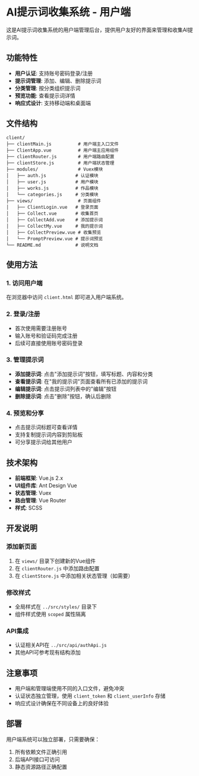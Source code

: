 # AI提示词收集系统 - 用户端

这是AI提示词收集系统的用户端管理后台，提供用户友好的界面来管理和收集AI提示词。

## 功能特性

- **用户认证**: 支持账号密码登录/注册
- **提示词管理**: 添加、编辑、删除提示词
- **分类管理**: 按分类组织提示词
- **预览功能**: 查看提示词详情
- **响应式设计**: 支持移动端和桌面端

## 文件结构

```
client/
├── clientMain.js          # 用户端主入口文件
├── ClientApp.vue          # 用户端主应用组件
├── clientRouter.js        # 用户端路由配置
├── clientStore.js         # 用户端状态管理
├── modules/               # Vuex模块
│   ├── auth.js           # 认证模块
│   ├── user.js           # 用户模块
│   ├── works.js          # 作品模块
│   └── categories.js     # 分类模块
├── views/                 # 页面组件
│   ├── ClientLogin.vue   # 登录页面
│   ├── Collect.vue       # 收集首页
│   ├── CollectAdd.vue    # 添加提示词
│   ├── CollectMy.vue     # 我的提示词
│   ├── CollectPreview.vue # 收集预览
│   └── PromptPreview.vue # 提示词预览
└── README.md             # 说明文档
```

## 使用方法

### 1. 访问用户端

在浏览器中访问 `client.html` 即可进入用户端系统。

### 2. 登录/注册

- 首次使用需要注册账号
- 输入账号和验证码完成注册
- 后续可直接使用账号密码登录

### 3. 管理提示词

- **添加提示词**: 点击"添加提示词"按钮，填写标题、内容和分类
- **查看提示词**: 在"我的提示词"页面查看所有已添加的提示词
- **编辑提示词**: 点击提示词列表中的"编辑"按钮
- **删除提示词**: 点击"删除"按钮，确认后删除

### 4. 预览和分享

- 点击提示词标题可查看详情
- 支持复制提示词内容到剪贴板
- 可分享提示词给其他用户

## 技术架构

- **前端框架**: Vue.js 2.x
- **UI组件库**: Ant Design Vue
- **状态管理**: Vuex
- **路由管理**: Vue Router
- **样式**: SCSS

## 开发说明

### 添加新页面

1. 在 `views/` 目录下创建新的Vue组件
2. 在 `clientRouter.js` 中添加路由配置
3. 在 `clientStore.js` 中添加相关状态管理（如需要）

### 修改样式

- 全局样式在 `../src/styles/` 目录下
- 组件样式使用 `scoped` 属性隔离

### API集成

- 认证相关API在 `../src/api/authApi.js`
- 其他API可参考现有结构添加

## 注意事项

- 用户端和管理端使用不同的入口文件，避免冲突
- 认证状态独立管理，使用 `client_token` 和 `client_userInfo` 存储
- 响应式设计确保在不同设备上的良好体验

## 部署

用户端系统可以独立部署，只需要确保：

1. 所有依赖文件正确引用
2. 后端API接口可访问
3. 静态资源路径正确配置
